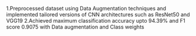 
1.Preprocessed dataset using Data Augmentation techniques and implemented tailored versions of CNN architectures such as ResNet50 and VGG19
2.Achieved maximum classification accuracy upto 94.39% and F1 score 0.9075
with Data augmentation and Class weights
